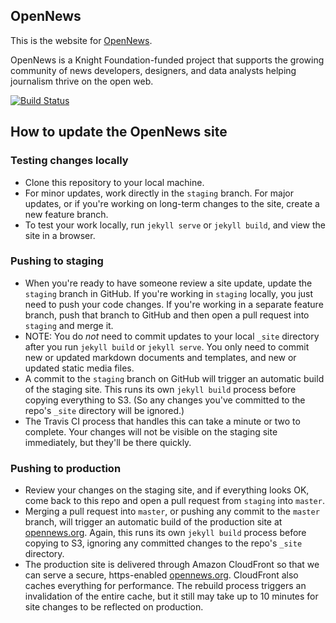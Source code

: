 ## OpenNews
This is the website for [OpenNews](https://opennews.org).

OpenNews is a Knight Foundation-funded project that supports the growing community of news developers, designers, and data analysts helping journalism thrive on the open web.

[![Build Status](https://travis-ci.org/OpenNews/opennews-website.svg?branch=master)](https://travis-ci.org/OpenNews/opennews-website)

## How to update the OpenNews site
### Testing changes locally
* Clone this repository to your local machine.
* For minor updates, work directly in the `staging` branch. For major updates, or if you're working on long-term changes to the site, create a new feature branch.
* To test your work locally, run `jekyll serve` or `jekyll build`, and view the site in a browser.

### Pushing to staging
* When you're ready to have someone review a site update, update the `staging` branch in GitHub. If you're working in `staging` locally, you just need to push your code changes. If you're working in a separate feature branch, push that branch to GitHub and then open a pull request into `staging` and merge it.
* NOTE: You do _not_ need to commit updates to your local `_site` directory after you run `jekyll build` or `jekyll serve`. You only need to commit new or updated markdown documents and templates, and new or updated static media files.
* A commit to the `staging` branch on GitHub will trigger an automatic build of the staging site. This runs its own `jekyll build` process before copying everything to S3. (So any changes you've committed to the repo's `_site` directory will be ignored.)
* The Travis CI process that handles this can take a minute or two to complete. Your changes will not be visible on the staging site immediately, but they'll be there quickly.

### Pushing to production
* Review your changes on the staging site, and if everything looks OK, come back to this repo and open a pull request from `staging` into `master`.
* Merging a pull request into `master`, or pushing any commit to the `master` branch, will trigger an automatic build of the production site at [opennews.org](https://opennews.org). Again, this runs its own `jekyll build` process before copying to S3, ignoring any committed changes to the repo's `_site` directory.
* The production site is delivered through Amazon CloudFront so that we can serve a secure, https-enabled [opennews.org](https://opennews.org). CloudFront also caches everything for performance. The rebuild process triggers an invalidation of the entire cache, but it still may take up to 10 minutes for site changes to be reflected on production.
